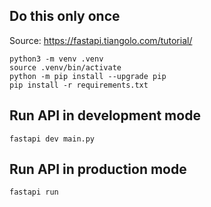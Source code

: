 ## Do this only once

Source: https://fastapi.tiangolo.com/tutorial/

```
python3 -m venv .venv
source .venv/bin/activate
python -m pip install --upgrade pip
pip install -r requirements.txt
```

## Run API in development mode

```
fastapi dev main.py
```

## Run API in production mode

```
fastapi run
```
